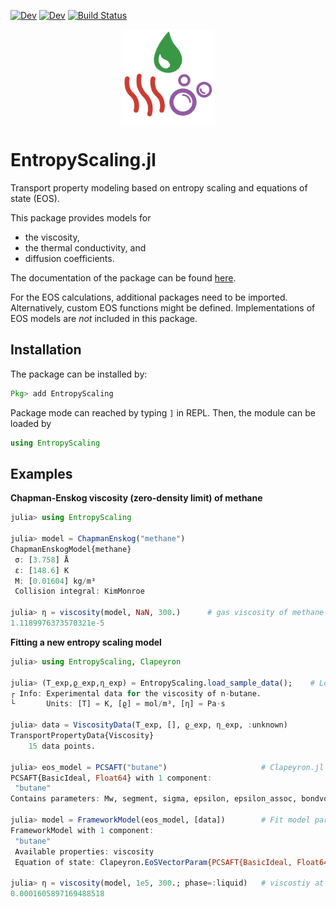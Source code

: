 [![Dev][docs-stable-img]][docs-stable-url] [![Dev][docs-dev-img]][docs-dev-url] [![Build Status][build-img]][build-url]

<p align="center">
  <img width="150px" src="docs/src/assets/logo.svg">
</p>

# EntropyScaling.jl

Transport property modeling based on entropy scaling and equations of state (EOS).

This package provides models for 
- the viscosity,
- the thermal conductivity, and
- diffusion coefficients.

The documentation of the package can be found [here][docs-dev-url].

For the EOS calculations, additional packages need to be imported. Alternatively, custom EOS
functions might be defined. Implementations of EOS models are *not* included in this package.

## Installation

The package can be installed by:
```julia
Pkg> add EntropyScaling
```
Package mode can reached by typing `]` in REPL.
Then, the module can be loaded by
```julia
using EntropyScaling
```

## Examples

**Chapman-Enskog viscosity (zero-density limit) of methane**

```julia
julia> using EntropyScaling

julia> model = ChapmanEnskog("methane")
ChapmanEnskogModel{methane}
 σ: [3.758] Å
 ε: [148.6] K
 M: [0.01604] kg/m³
 Collision integral: KimMonroe

julia> η = viscosity(model, NaN, 300.)      # gas viscosity of methane at 300 K in Pa s
1.1189976373570321e-5
```

**Fitting a new entropy scaling model**

```julia
julia> using EntropyScaling, Clapeyron

julia> (T_exp,ϱ_exp,η_exp) = EntropyScaling.load_sample_data();    # Load sample data
┌ Info: Experimental data for the viscosity of n-butane.
└       Units: [T] = K, [ϱ] = mol/m³, [η] = Pa·s

julia> data = ViscosityData(T_exp, [], ϱ_exp, η_exp, :unknown)
TransportPropertyData{Viscosity}
    15 data points.

julia> eos_model = PCSAFT("butane")                     # Clapeyron.jl EOS model
PCSAFT{BasicIdeal, Float64} with 1 component:
 "butane"
Contains parameters: Mw, segment, sigma, epsilon, epsilon_assoc, bondvol

julia> model = FrameworkModel(eos_model, [data])        # Fit model parameters
FrameworkModel with 1 component:
 "butane"
 Available properties: viscosity
 Equation of state: Clapeyron.EoSVectorParam{PCSAFT{BasicIdeal, Float64}}("butane")

julia> η = viscosity(model, 1e5, 300.; phase=:liquid)   # viscostiy at p=1 bar and T=300 K
0.0001605897169488518
```

[docs-stable-img]: https://img.shields.io/badge/docs-stable-blue.svg
[docs-stable-url]: https://se-schmitt.github.io/EntropyScaling.jl/stable

[docs-dev-img]: https://img.shields.io/badge/docs-dev-blue.svg
[docs-dev-url]: https://se-schmitt.github.io/EntropyScaling.jl/dev

[build-img]: https://github.com/se-schmitt/EntropyScaling.jl/actions/workflows/CI.yml/badge.svg?branch=main
[build-url]: https://github.com/se-schmitt/EntropyScaling.jl/actions/workflows/CI.yml?query=branch%3Amain